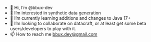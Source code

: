 - 👋 Hi, I’m @bbux-dev
- 👀 I’m interested in synthetic data generation
- 🌱 I’m currently learning additions and changes to Java 17+
- 💞️ I’m looking to collaborate on datacraft, or at least get some beta users/developers to play with it.
- 📫 How to reach me bbux.dev@gmail.com

<!---
bbux-dev/bbux-dev is a ✨ special ✨ repository because its `README.md` (this file) appears on your GitHub profile.
You can click the Preview link to take a look at your changes.
--->
